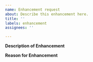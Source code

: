```yaml
---
name: Enhancement request
about: Describe this enhancement here.
title: ''
labels: enhancement
assignees: ''

---
```


**Description of Enhancement**

**Reason for Enhancement**
